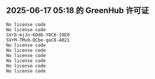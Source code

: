 ## 2025-06-17 05:18 的 GreenHub 许可证
```
No license code
No license code
SVrb-mjJn-6Dd6-Y8C8-19E0
SVrM-TMvO-QCbe-gaC8-A021
No license code
No license code
No license code
No license code
No license code
No license code
```
